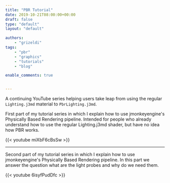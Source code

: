 ```yaml
---
title: "PBR Tutorial"
date: 2019-10-21T08:00:00+00:00
draft: false
type: "default"
layout: "default"

authors:
    - "grizeldi"
tags:
    - "pbr"
    - "graphics"
    - "tutorials"
    - "blog"

enable_comments: true


---
```


A continuing YouTube series helping users take leap from using the regular `Lighting.j3md` material to `PbrLighting.j3md`.

First part of my tutorial series in which I explain how to use jmonkeyengine's Physically Based Rendering pipeline. Intended for people who already understand how to use the regular Lighting.j3md shader, but have no idea how PBR works.




{{< youtube miXbF6cBsSw >}}

-------

Second part of my tutorial series in which I explain how to use jmonkeyengine's Physically Based Rendering pipeline. In this part we answer the question what are the light probes and why do we need them.


{{< youtube 6isyfPudDfc >}}
